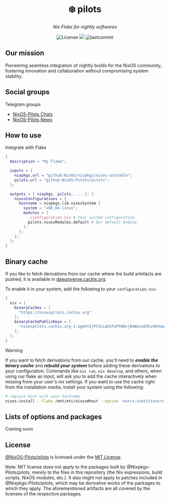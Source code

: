 <h1 align="center">❄️ pilots</h1>
<p align="center">
    <em>Nix Flake for nightly softwares</em>
</p>
<p align="center">
  <img src="https://custom-icon-badges.herokuapp.com/github/license/NixOS-Pilots/pilots?style=flat&logo=law&colorA=24273A&color=blue" alt="License"/>
  <img src="https://img.shields.io/badge/NixOS-unstable-informational.svg?style=flat&logo=nixos&logoColor=CAD3F5&colorA=24273A&colorB=8AADF4">
  <img src="https://custom-icon-badges.herokuapp.com/github/last-commit/NixOS-Pilots/pilots?style=flat&logo=history&colorA=24273A&colorB=C4EEF2" alt="lastcommit"/>
</p>

## Our mission

Pioneering seamless integration of nightly builds for the NixOS community, fostering innovation and collaboration without compromising system stability.

## Social groups

Telegram groups

- [NixOS-Pilots Chats](https://t.me/nixos_pilots)
- [NixOS-Pilots News](https://t.me/nixos_pilots_news)

## How to use

Integrate with Flake

```nix
{
  description = "My Flake";

  inputs = {
    nixpkgs.url = "github:NixOS/nixpkgs/nixos-unstable";
    pilots.url = "github:NixOS-Pilots/pilots";
  };

  outputs = { nixpkgs, pilots, ... }: {
    nixosConfigurations = {
      hostname = nixpkgs.lib.nixosSystem {
        system = "x86_64-linux";
        modules = [
          ./configuration.nix # Your system configuration.
          pilots.nixosModules.default # Our default module.
        ];
      };
    };
  };
}
```

## Binary cache

If you like to fetch derivations from our cache where the build artefacts are pushed, it is available in [daeuniverse.cachix.org](https://app.cachix.org/cache/nixospilots#pull).

To enable it in your system, add the following to your `configuration.nix`:

```nix
{
  nix = {
    binaryCaches = [
      "https://nixospilots.cachix.org"
    ];
    binaryCachePublicKeys = [
      "nixospilots.cachix.org-1:agmYn3jPCVyiqhSfyPtW8vjB4WavuEdSv49skpup2XE="
    ];
  };
}
```

> [!WARNING]
> If you want to fetch derivations from our cache, you'll need to _**enable the binary cache**_ and _**rebuild your system**_ before adding these derivations to your configuration.
> Commands like `nix run`, `nix develop`, and others, when using our flake as input, will ask you to add the cache interactively when missing from your user's nix settings.
> If you want to use the cache right from the installation media, install your system using the following:

```bash
# replace host with your hostname
nixos-install --flake /mnt/etc/nixos#host --option 'extra-substituters' 'https://nixospilots.cachix.org/' --option extra-trusted-public-keys "nixospilots.cachix.org-1:agmYn3jPCVyiqhSfyPtW8vjB4WavuEdSv49skpup2XE="`
```

## Lists of options and packages

Coming soon

## License

[@NixOS-Pilots/pilots](https://github.com/NixOS-Pilots) is licensed under the [MIT License](./LICENSE).

Note: MIT license does not apply to the packages built by @Nixpkgs-Pilots/pilots, merely to the files in this repository (the Nix expressions, build scripts, NixOS modules, etc.). It also might not apply to patches included in @Nixpkgs-Pilots/pilots, which may be derivative works of the packages to which they apply. The aforementioned artifacts are all covered by the licenses of the respective packages.
